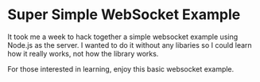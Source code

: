 # Super Simple WebSocket Example

It took me a week to hack together a simple websocket example using Node.js as the server. I wanted to do it without any libaries so I could learn how it really works, not how the library works.

For those interested in learning, enjoy this basic websocket example.